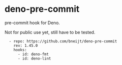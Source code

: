 # deno-pre-commit

pre-commit hook for Deno.

Not for public use yet, still have to be tested.

```
  - repo: https://github.com/bneijt/deno-pre-commit
    rev: 1.45.0
    hooks:
      - id: deno-fmt
      - id: deno-lint
```
